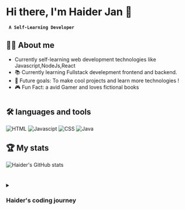 #  Hi there, I'm Haider Jan 🤖


**` A Self-Learning Developer`**


## 🙋‍♂️ About me 

-  Currently self-learning web development technologies like Javascript,NodeJs,React
- 📚 Currently learning Fullstack develepment frontend and backend.
- 🚀 Future goals: To make cool projects and learn more technologies !
- 🎮 Fun Fact: a avid Gamer and loves fictional books

#
## 🛠️ languages and tools 
![HTML](https://img.shields.io/badge/-HTML-333333?style=flat&logo=HTML5) 
![Javascipt](https://img.shields.io/badge/CSS-563d7c?&style=flat&logo=css3&logoColor=white) 
![CSS](https://img.shields.io/badge/-CSS-333333?style=flat&logo=CSS3&logoColor=1572B6)
![Java](https://img.shields.io/badge/Java-ED8B00?style=flat&logo=openjdk&logoColor=white)

## 🏆 My stats 

![Haider's GitHub stats](https://github-readme-stats.vercel.app/api?username=Haiderrjan&show_icons=true&theme=tokyonight)

#

<details>
 <summary><h3>Haider's coding journey</h3></summary>
hello, I've just started my journey as a self-taught programmer. I'm a passionate about learning and building new and  cool programming projects. i enjoy working on personal projects and exploring differernt technoliges and improving my coding skills. 
 
As of right now, i'm focusing mostly on web-development, hoping to create websites and apps that can be of use for me and other people. In the future i'm excited to dive deeper into full-stack development becoming a confident programmer working on front-end as well as back-end projects.

Coding for me is a journey and i love the ups and down it has and everything in between. i'm excited to see where this journey will take me.

Thanks for stopping by and feel free to connect or give me any tips i can improve on :) 
</details> 



          

 








